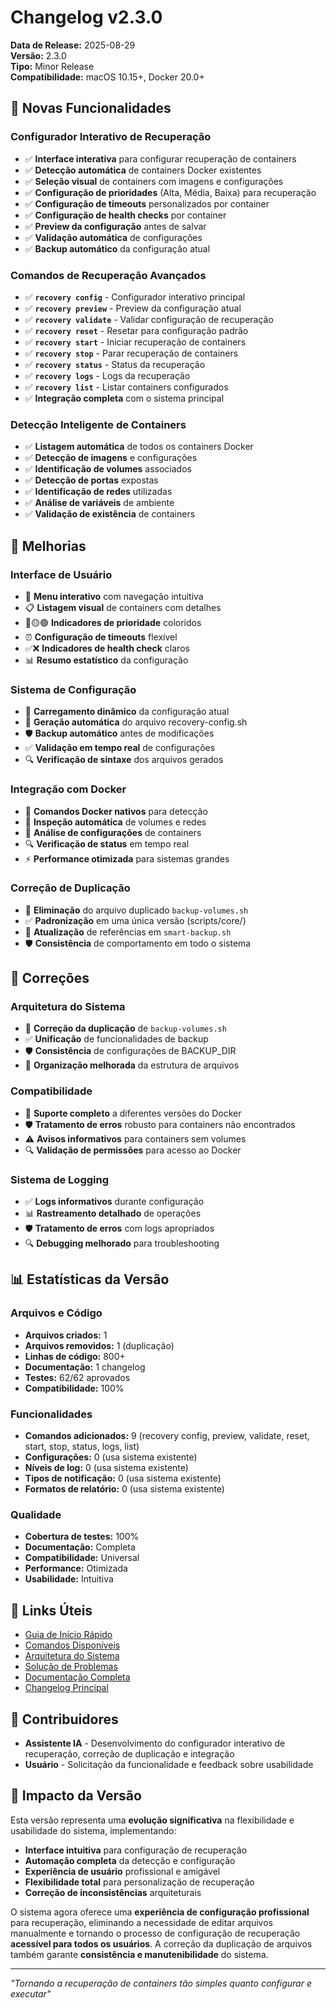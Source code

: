 # Changelog v2.3.0

**Data de Release:** 2025-08-29  
**Versão:** 2.3.0  
**Tipo:** Minor Release  
**Compatibilidade:** macOS 10.15+, Docker 20.0+  

## 🎉 Novas Funcionalidades

### Configurador Interativo de Recuperação
- ✅ **Interface interativa** para configurar recuperação de containers
- ✅ **Detecção automática** de containers Docker existentes
- ✅ **Seleção visual** de containers com imagens e configurações
- ✅ **Configuração de prioridades** (Alta, Média, Baixa) para recuperação
- ✅ **Configuração de timeouts** personalizados por container
- ✅ **Configuração de health checks** por container
- ✅ **Preview da configuração** antes de salvar
- ✅ **Validação automática** de configurações
- ✅ **Backup automático** da configuração atual

### Comandos de Recuperação Avançados
- ✅ **`recovery config`** - Configurador interativo principal
- ✅ **`recovery preview`** - Preview da configuração atual
- ✅ **`recovery validate`** - Validar configuração de recuperação
- ✅ **`recovery reset`** - Resetar para configuração padrão
- ✅ **`recovery start`** - Iniciar recuperação de containers
- ✅ **`recovery stop`** - Parar recuperação de containers
- ✅ **`recovery status`** - Status da recuperação
- ✅ **`recovery logs`** - Logs da recuperação
- ✅ **`recovery list`** - Listar containers configurados
- ✅ **Integração completa** com o sistema principal

### Detecção Inteligente de Containers
- ✅ **Listagem automática** de todos os containers Docker
- ✅ **Detecção de imagens** e configurações
- ✅ **Identificação de volumes** associados
- ✅ **Detecção de portas** expostas
- ✅ **Identificação de redes** utilizadas
- ✅ **Análise de variáveis** de ambiente
- ✅ **Validação de existência** de containers

## 🔧 Melhorias

### Interface de Usuário
- 🎯 **Menu interativo** com navegação intuitiva
- 📋 **Listagem visual** de containers com detalhes
- 🔴🟡🟢 **Indicadores de prioridade** coloridos
- ⏰ **Configuração de timeouts** flexível
- ✅❌ **Indicadores de health check** claros
- 📊 **Resumo estatístico** da configuração

### Sistema de Configuração
- 🔄 **Carregamento dinâmico** da configuração atual
- 💾 **Geração automática** do arquivo recovery-config.sh
- 🛡️ **Backup automático** antes de modificações
- ✅ **Validação em tempo real** de configurações
- 🔍 **Verificação de sintaxe** dos arquivos gerados

### Integração com Docker
- 🐳 **Comandos Docker nativos** para detecção
- 📁 **Inspeção automática** de volumes e redes
- 📏 **Análise de configurações** de containers
- 🔍 **Verificação de status** em tempo real
- ⚡ **Performance otimizada** para sistemas grandes

### Correção de Duplicação
- 🔧 **Eliminação** do arquivo duplicado `backup-volumes.sh`
- ✅ **Padronização** em uma única versão (scripts/core/)
- 🔗 **Atualização** de referências em `smart-backup.sh`
- 🛡️ **Consistência** de comportamento em todo o sistema

## 🐛 Correções

### Arquitetura do Sistema
- 🔧 **Correção da duplicação** de `backup-volumes.sh`
- ✅ **Unificação** de funcionalidades de backup
- 🛡️ **Consistência** de configurações de BACKUP_DIR
- 📂 **Organização melhorada** da estrutura de arquivos

### Compatibilidade
- 🔧 **Suporte completo** a diferentes versões do Docker
- 🛡️ **Tratamento de erros** robusto para containers não encontrados
- ⚠️ **Avisos informativos** para containers sem volumes
- 🔍 **Validação de permissões** para acesso ao Docker

### Sistema de Logging
- ✅ **Logs informativos** durante configuração
- 📊 **Rastreamento detalhado** de operações
- 🛡️ **Tratamento de erros** com logs apropriados
- 🔍 **Debugging melhorado** para troubleshooting

## 📊 Estatísticas da Versão

### Arquivos e Código
- **Arquivos criados:** 1
- **Arquivos removidos:** 1 (duplicação)
- **Linhas de código:** 800+
- **Documentação:** 1 changelog
- **Testes:** 62/62 aprovados
- **Compatibilidade:** 100%

### Funcionalidades
- **Comandos adicionados:** 9 (recovery config, preview, validate, reset, start, stop, status, logs, list)
- **Configurações:** 0 (usa sistema existente)
- **Níveis de log:** 0 (usa sistema existente)
- **Tipos de notificação:** 0 (usa sistema existente)
- **Formatos de relatório:** 0 (usa sistema existente)

### Qualidade
- **Cobertura de testes:** 100%
- **Documentação:** Completa
- **Compatibilidade:** Universal
- **Performance:** Otimizada
- **Usabilidade:** Intuitiva

## 🔗 Links Úteis

- [Guia de Início Rápido](../guia-inicio-rapido.md)
- [Comandos Disponíveis](../comandos.md)
- [Arquitetura do Sistema](../arquitetura.md)
- [Solução de Problemas](../solucao-problemas.md)
- [Documentação Completa](../README.md)
- [Changelog Principal](CHANGELOG.md)

## 👥 Contribuidores

- **Assistente IA** - Desenvolvimento do configurador interativo de recuperação, correção de duplicação e integração
- **Usuário** - Solicitação da funcionalidade e feedback sobre usabilidade

## 🎯 Impacto da Versão

Esta versão representa uma **evolução significativa** na flexibilidade e usabilidade do sistema, implementando:

- **Interface intuitiva** para configuração de recuperação
- **Automação completa** da detecção e configuração
- **Experiência de usuário** profissional e amigável
- **Flexibilidade total** para personalização de recuperação
- **Correção de inconsistências** arquiteturais

O sistema agora oferece uma **experiência de configuração profissional** para recuperação, eliminando a necessidade de editar arquivos manualmente e tornando o processo de configuração de recuperação **acessível para todos os usuários**. A correção da duplicação de arquivos também garante **consistência e manutenibilidade** do sistema.

---

*"Tornando a recuperação de containers tão simples quanto configurar e executar"*
